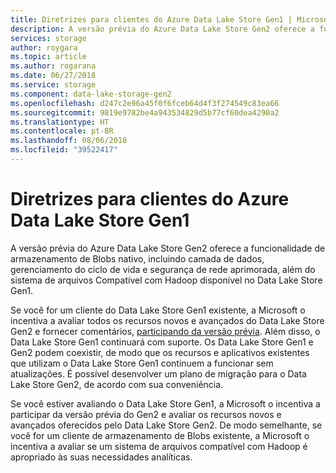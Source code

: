 ```yaml
---
title: Diretrizes para clientes do Azure Data Lake Store Gen1 | Microsoft Docs
description: A versão prévia do Azure Data Lake Store Gen2 oferece a funcionalidade de armazenamento de Blobs nativo, incluindo camada de dados, gerenciamento do ciclo de vida e segurança de rede aprimorada, além do sistema de arquivos Compatível com Hadoop disponível no Data Lake Store Gen1.
services: storage
author: roygara
ms.topic: article
ms.author: rogarana
ms.date: 06/27/2018
ms.service: storage
ms.component: data-lake-storage-gen2
ms.openlocfilehash: d247c2e96a45f0f6fceb64d4f3f274549c83ea66
ms.sourcegitcommit: 9819e9782be4a943534829d5b77cf60dea4290a2
ms.translationtype: HT
ms.contentlocale: pt-BR
ms.lasthandoff: 08/06/2018
ms.locfileid: "39522417"
---
```

# <a name="guidance-for-azure-data-lake-storage-gen1-customers"></a>Diretrizes para clientes do Azure Data Lake Store Gen1

A versão prévia do Azure Data Lake Store Gen2 oferece a funcionalidade de armazenamento de Blobs nativo, incluindo camada de dados, gerenciamento do ciclo de vida e segurança de rede aprimorada, além do sistema de arquivos Compatível com Hadoop disponível no Data Lake Store Gen1.

Se você for um cliente do Data Lake Store Gen1 existente, a Microsoft o incentiva a avaliar todos os recursos novos e avançados do Data Lake Store Gen2 e fornecer comentários, [participando da versão prévia](https://aka.ms/adlsgen2signup). Além disso, o Data Lake Store Gen1 continuará com suporte. Os Data Lake Store Gen1 e Gen2 podem coexistir, de modo que os recursos e aplicativos existentes que utilizam o Data Lake Store Gen1 continuem a funcionar sem atualizações. É possível desenvolver um plano de migração para o Data Lake Store Gen2, de acordo com sua conveniência.

Se você estiver avaliando o Data Lake Store Gen1, a Microsoft o incentiva a participar da versão prévia do Gen2 e avaliar os recursos novos e avançados oferecidos pelo Data Lake Store Gen2. De modo semelhante, se você for um cliente de armazenamento de Blobs existente, a Microsoft o incentiva a avaliar se um sistema de arquivos compatível com Hadoop é apropriado às suas necessidades analíticas.
